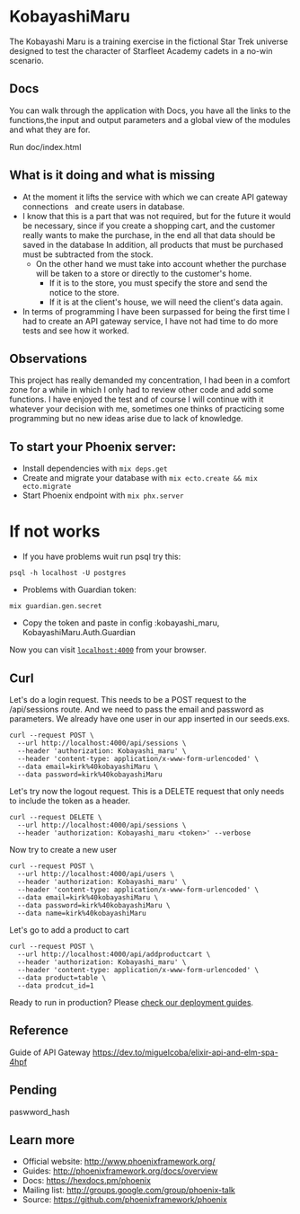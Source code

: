 # KobayashiMaru
The Kobayashi Maru is a training exercise in the fictional Star Trek universe designed to test the character of Starfleet Academy cadets in a no-win scenario.

## Docs
You can walk through the application with Docs, you have all the links to the functions,the input and output parameters and a global view of the modules and what they are for.

Run doc/index.html

## What is it doing and what is missing
  - At the moment it lifts the service with which we can create API gateway connections
  and create users in database.
  - I know that this is a part that was not required, but for the future it would be necessary, since if you create a shopping cart, and the customer really wants to make the purchase, in the end all that data should be saved in the database In addition, all products that must be purchased must be subtracted from the stock.
    - On the other hand we must take into account whether the purchase will be taken to a store or directly to the customer's home.
      - If it is to the store, you must specify the store and send the notice to the store.
      - If it is at the client's house, we will need the client's data again.
  - In terms of programming I have been surpassed for being the first time I had to create an API gateway service, I have not had time to do more tests and see how it worked.

## Observations
This project has really demanded my concentration, I had been in a comfort zone for a while in which I only had to review other code and add some functions. I have enjoyed the test and of course I will continue with it whatever your decision with me, sometimes one thinks of practicing some programming but no new ideas arise due to lack of knowledge.

## To start your Phoenix server:

  * Install dependencies with `mix deps.get`
  * Create and migrate your database with `mix ecto.create && mix ecto.migrate`
  * Start Phoenix endpoint with `mix phx.server`

# If not works
* If you have problems wuit run psql try this:
```
psql -h localhost -U postgres
```

* Problems with Guardian token:
```
mix guardian.gen.secret
```
- Copy the token and paste in config :kobayashi_maru, KobayashiMaru.Auth.Guardian

Now you can visit [`localhost:4000`](http://localhost:4000) from your browser.


## Curl
Let's do a login request. This needs to be a POST request to the /api/sessions route. And we need to pass the email and password as parameters. We already have one user in our app inserted in our seeds.exs.
```
curl --request POST \
  --url http://localhost:4000/api/sessions \
  --header 'authorization: Kobayashi_maru' \
  --header 'content-type: application/x-www-form-urlencoded' \
  --data email=kirk%40kobayashiMaru \
  --data password=kirk%40kobayashiMaru
```
Let's try now the logout request. This is a DELETE request that only needs to include the token as a header.
```
curl --request DELETE \
  --url http://localhost:4000/api/sessions \
  --header 'authorization: Kobayashi_maru <token>' --verbose
```
Now try to create a new user
```
curl --request POST \
  --url http://localhost:4000/api/users \
  --header 'authorization: Kobayashi_maru' \
  --header 'content-type: application/x-www-form-urlencoded' \
  --data email=kirk%40kobayashiMaru \
  --data password=kirk%40kobayashiMaru \
  --data name=kirk%40kobayashiMaru
```
Let's go to add a product to cart
```
curl --request POST \
  --url http://localhost:4000/api/addproductcart \
  --header 'authorization: Kobayashi_maru' \ 
  --header 'content-type: application/x-www-form-urlencoded' \
  --data product=table \
  --data prodcut_id=1 
```

Ready to run in production? Please [check our deployment guides](http://www.phoenixframework.org/docs/deployment).

## Reference
Guide of API Gateway https://dev.to/miguelcoba/elixir-api-and-elm-spa-4hpf

## Pending
paswword_hash

## Learn more

  * Official website: http://www.phoenixframework.org/
  * Guides: http://phoenixframework.org/docs/overview
  * Docs: https://hexdocs.pm/phoenix
  * Mailing list: http://groups.google.com/group/phoenix-talk
  * Source: https://github.com/phoenixframework/phoenix
